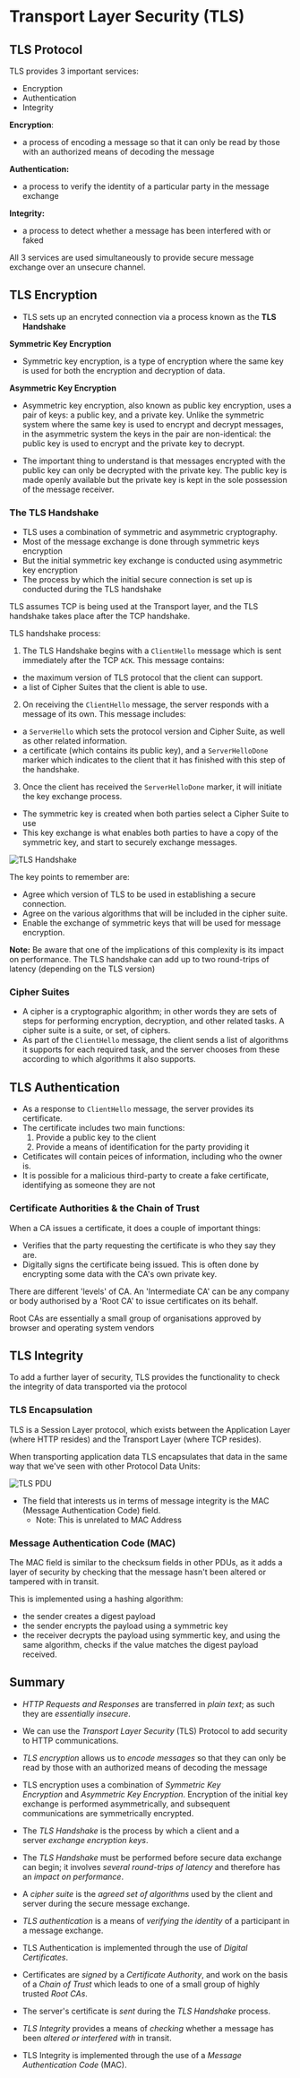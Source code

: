 # Transport Layer Security (TLS)

## TLS Protocol

TLS provides 3 important services:
  - Encryption
  - Authentication
  - Integrity

**Encryption**:
  - a process of encoding a message so that it can only be read by those with an authorized means of decoding the message

**Authentication:**
  - a process to verify the identity of a particular party in the message exchange

**Integrity:**
  - a process to detect whether a message has been interfered with or faked

All 3 services are used simultaneously to provide secure message exchange over an unsecure channel.

## TLS Encryption

- TLS sets up an encryted connection via a process known as the **TLS Handshake**

**Symmetric Key Encryption**

- Symmetric key encryption, is a type of encryption where the same key is used for both the encryption and decryption of data.

**Asymmetric Key Encryption**

- Asymmetric key encryption, also known as public key encryption, uses a pair of keys: a public key, and a private key. Unlike the symmetric system where the same key is used to encrypt and decrypt messages, in the asymmetric system the keys in the pair are non-identical: the public key is used to encrypt and the private key to decrypt.

- The important thing to understand is that messages encrypted with the public key can only be decrypted with the private key. The public key is made openly available but the private key is kept in the sole possession of the message receiver.

### The TLS Handshake

- TLS uses a combination of symmetric and asymmetric cryptography.
- Most of the message exchange is done through symmetric keys encryption
- But the initial symmetric key exchange is conducted using asymmetric key encryption
- The process by which the initial secure connection is set up is conducted during the TLS handshake

TLS assumes TCP is being used at the Transport layer, and the TLS handshake takes place after the TCP handshake.

TLS handshake process:

1. The TLS Handshake begins with a `ClientHello` message which is sent immediately after the TCP `ACK`. This message contains:
  - the maximum version of TLS protocol that the client can support.
  - a list of Cipher Suites that the client is able to use.

2. On receiving the `ClientHello` message, the server responds with a message of its own. This message includes:
  - a `ServerHello` which sets the protocol version and Cipher Suite, as well as other related information.
  - a certificate (which contains its public key), and a `ServerHelloDone` marker which indicates to the client that it has finished with this step of the handshake.

3. Once the client has received the `ServerHelloDone` marker, it will initiate the key exchange process.
  - The symmetric key is created when both parties select a Cipher Suite to use
  - This key exchange is what enables both parties to have a copy of the symmetric key, and start to securely exchange messages.

![TLS Handshake](./tls_handshake.png)

The key points to remember are:
- Agree which version of TLS to be used in establishing a secure connection.
- Agree on the various algorithms that will be included in the cipher suite.
- Enable the exchange of symmetric keys that will be used for message encryption.

**Note:** Be aware that one of the implications of this complexity is its impact on performance. The TLS handshake can add up to two round-trips of latency (depending on the TLS version)

### Cipher Suites

- A cipher is a cryptographic algorithm; in other words they are sets of steps for performing encryption, decryption, and other related tasks. A cipher suite is a suite, or set, of ciphers.
- As part of the `ClientHello` message, the client sends a list of algorithms it supports for each required task, and the server chooses from these according to which algorithms it also supports.

## TLS Authentication

- As a response to `ClientHello` message, the server provides its certificate.
- The certificate includes two main functions:
  1. Provide a public key to the client
  2. Provide a means of identification for the party providing it
- Cetificates will contain peices of information, including who the owner is.
- It is possible for a malicious third-party to create a fake certificate, identifying as someone they are not

### Certificate Authorities & the Chain of Trust

When a CA issues a certificate, it does a couple of important things:

  - Verifies that the party requesting the certificate is who they say they are.
  - Digitally signs the certificate being issued. This is often done by encrypting some data with the CA's own private key.

There are different 'levels' of CA. An 'Intermediate CA' can be any company or body authorised by a 'Root CA' to issue certificates on its behalf.

Root CAs are essentially a small group of organisations approved by browser and operating system vendors

## TLS Integrity

To add a further layer of security, TLS provides the functionality to check the integrity of data transported via the protocol

### TLS Encapsulation

TLS is a Session Layer protocol, which exists between the Application Layer (where HTTP resides) and the Transport Layer (where TCP resides).

When transporting application data TLS encapsulates that data in the same way that we've seen with other Protocol Data Units:

![TLS PDU](./tls_pdu.png)

- The field that interests us in terms of message integrity is the MAC (Message Authentication Code) field.
  - Note: This is unrelated to MAC Address

### Message Authentication Code (MAC)

The MAC field is similar to the checksum fields in other PDUs, as it adds a layer of security by checking that the message hasn't been altered or tampered with in transit.

This is implemented using a hashing algorithm:
  - the sender creates a digest payload
  - the sender encrypts the payload using a symmetric key
  - the receiver decrypts the payload using symmertic key, and using the same algorithm, checks if the value matches the digest payload received.

## Summary

- *HTTP Requests and Responses* are transferred in *plain text*; as such they are *essentially insecure*.

- We can use the *Transport Layer Security* (TLS) Protocol to add security to HTTP communications.

- *TLS encryption* allows us to *encode messages* so that they can only be read by those with an authorized means of decoding the message

- TLS encryption uses a combination of *Symmetric Key Encryption* and *Asymmetric Key Encryption*. Encryption of the initial key exchange is performed asymmetrically, and subsequent communications are symmetrically encrypted.

- The *TLS Handshake* is the process by which a client and a server *exchange encryption keys*.

- The *TLS Handshake* must be performed before secure data exchange can begin; it involves *several round-trips of latency* and therefore has an *impact on performance*.

- A *cipher suite* is the *agreed set of algorithms* used by the client and server during the secure message exchange.

- *TLS authentication* is a means of *verifying the identity* of a participant in a message exchange.

- TLS Authentication is implemented through the use of *Digital Certificates*.

- Certificates are *signed* by a *Certificate Authority*, and work on the basis of a *Chain of Trust* which leads to one of a small group of highly trusted *Root CAs*.

- The server's certificate is *sent* during the *TLS Handshake* process.

- *TLS Integrity* provides a means of *checking* whether a message has been *altered or interfered with* in transit.

- TLS Integrity is implemented through the use of a *Message Authentication Code* (MAC).